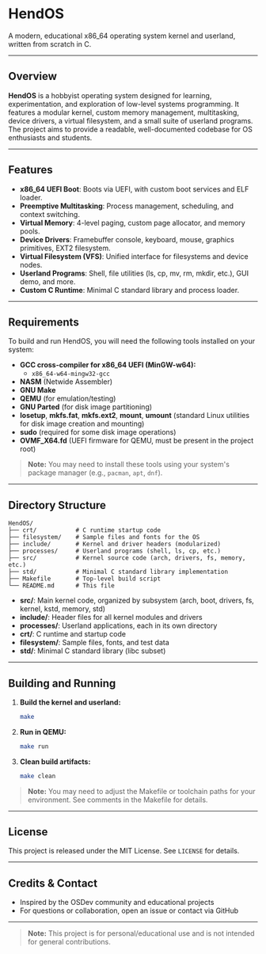 # HendOS

A modern, educational x86_64 operating system kernel and userland, written from scratch in C.

---

## Overview

**HendOS** is a hobbyist operating system designed for learning, experimentation, and exploration of low-level systems programming. It features a modular kernel, custom memory management, multitasking, device drivers, a virtual filesystem, and a small suite of userland programs. The project aims to provide a readable, well-documented codebase for OS enthusiasts and students.

---

## Features

- **x86_64 UEFI Boot**: Boots via UEFI, with custom boot services and ELF loader.
- **Preemptive Multitasking**: Process management, scheduling, and context switching.
- **Virtual Memory**: 4-level paging, custom page allocator, and memory pools.
- **Device Drivers**: Framebuffer console, keyboard, mouse, graphics primitives, EXT2 filesystem.
- **Virtual Filesystem (VFS)**: Unified interface for filesystems and device nodes.
- **Userland Programs**: Shell, file utilities (ls, cp, mv, rm, mkdir, etc.), GUI demo, and more.
- **Custom C Runtime**: Minimal C standard library and process loader.

---

## Requirements

To build and run HendOS, you will need the following tools installed on your system:

- **GCC cross-compiler for x86_64 UEFI (MinGW-w64):**
  - `x86_64-w64-mingw32-gcc`
- **NASM** (Netwide Assembler)
- **GNU Make**
- **QEMU** (for emulation/testing)
- **GNU Parted** (for disk image partitioning)
- **losetup**, **mkfs.fat**, **mkfs.ext2**, **mount**, **umount** (standard Linux utilities for disk image creation and mounting)
- **sudo** (required for some disk image operations)
- **OVMF_X64.fd** (UEFI firmware for QEMU, must be present in the project root)

> **Note:** You may need to install these tools using your system's package manager (e.g., `pacman`, `apt`, `dnf`).

---

## Directory Structure

```
HendOS/
├── crt/           # C runtime startup code
├── filesystem/    # Sample files and fonts for the OS
├── include/       # Kernel and driver headers (modularized)
├── processes/     # Userland programs (shell, ls, cp, etc.)
├── src/           # Kernel source code (arch, drivers, fs, memory, etc.)
├── std/           # Minimal C standard library implementation
├── Makefile       # Top-level build script
└── README.md      # This file
```

- **src/**: Main kernel code, organized by subsystem (arch, boot, drivers, fs, kernel, kstd, memory, std)
- **include/**: Header files for all kernel modules and drivers
- **processes/**: Userland applications, each in its own directory
- **crt/**: C runtime and startup code
- **filesystem/**: Sample files, fonts, and test data
- **std/**: Minimal C standard library (libc subset)

---

## Building and Running

1. **Build the kernel and userland:**
   ```sh
   make
   ```
2. **Run in QEMU:**
   ```sh
   make run
   ```
3. **Clean build artifacts:**
   ```sh
   make clean
   ```

> **Note:** You may need to adjust the Makefile or toolchain paths for your environment. See comments in the Makefile for details.

---

## License

This project is released under the MIT License. See `LICENSE` for details.

---

## Credits & Contact

- Inspired by the OSDev community and educational projects
- For questions or collaboration, open an issue or contact via GitHub

---

> **Note:** This project is for personal/educational use and is not intended for general contributions.
